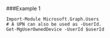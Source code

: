 ###Example 1
```
Import-Module Microsoft.Graph.Users
# A UPN can also be used as -UserId.
Get-MgUserOwnedDevice -UserId $userId
```
